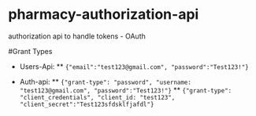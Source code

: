 # pharmacy-authorization-api
authorization api to handle tokens - OAuth

#Grant Types
* Users-Api:
** `{"email":"test123@gmail.com", "password":"Test123!"}`

* Auth-api:
** `{"grant-type": "password", "username: "test123@gmail.com", "password":"Test123!"}`
** `{"grant-type": "client_credentials", "client_id: "test123", "client_secret":"Test123sfdsklfjafdl"}` 
